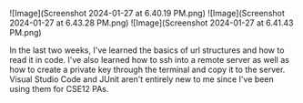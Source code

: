 ![Image](Screenshot 2024-01-27 at 6.40.19 PM.png)
![Image](Screenshot 2024-01-27 at 6.43.28 PM.png)
![Image](Screenshot 2024-01-27 at 6.41.43 PM.png)

In the last two weeks, I've learned the basics of url structures and how to read it in code. I've also learned how to ssh into a remote server as well as how to create a private key through the terminal and copy it to the server. Visual Studio Code and JUnit aren't entirely new to me since I've been using them for CSE12 PAs. 
